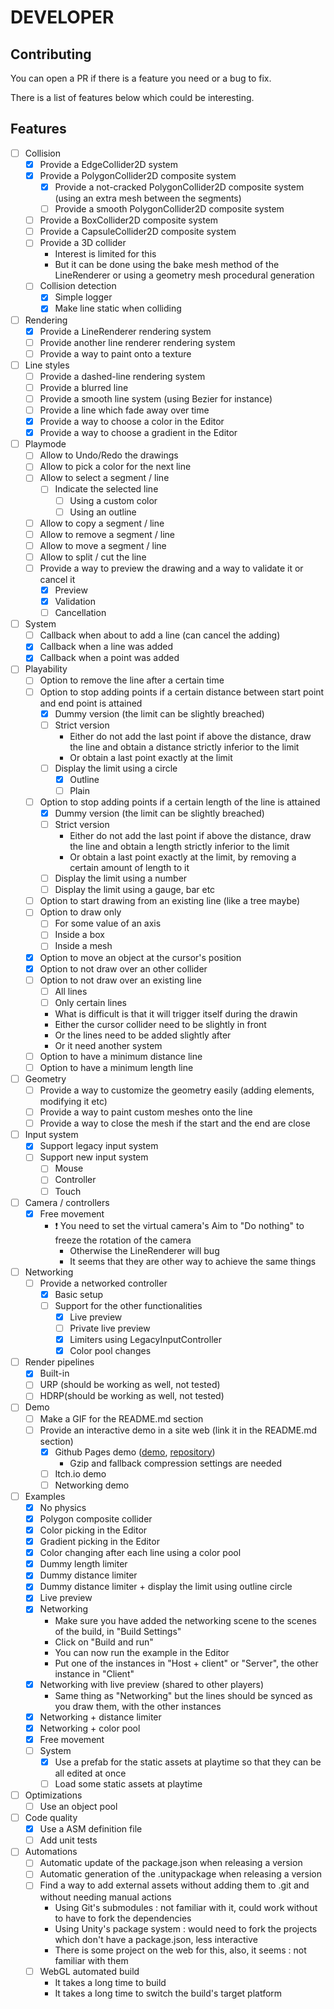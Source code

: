 # DEVELOPER

## Contributing

You can open a PR if there is a feature you need or a bug to fix.

There is a list of features below which could be interesting.

## Features

- [ ] Collision
  - [x] Provide a EdgeCollider2D system
  - [x] Provide a PolygonCollider2D composite system
    - [x] Provide a not-cracked PolygonCollider2D composite system (using an extra mesh between the segments)
    - [ ] Provide a smooth PolygonCollider2D composite system
  - [ ] Provide a BoxCollider2D composite system
  - [ ] Provide a CapsuleCollider2D composite system
  - [ ] Provide a 3D collider
    - Interest is limited for this
    - But it can be done using the bake mesh method of the LineRenderer or using a geometry mesh procedural generation
  - [ ] Collision detection
    - [x] Simple logger
    - [x] Make line static when colliding

- [ ] Rendering
  - [x] Provide a LineRenderer rendering system
  - [ ] Provide another line renderer rendering system
  - [ ] Provide a way to paint onto a texture

- [ ] Line styles
  - [ ] Provide a dashed-line rendering system
  - [ ] Provide a blurred line
  - [ ] Provide a smooth line system (using Bezier for instance)
  - [ ] Provide a line which fade away over time
  - [x] Provide a way to choose a color in the Editor
  - [x] Provide a way to choose a gradient in the Editor

- [ ] Playmode
  - [ ] Allow to Undo/Redo the drawings
  - [ ] Allow to pick a color for the next line
  - [ ] Allow to select a segment / line
    - [ ] Indicate the selected line
      - [ ] Using a custom color
      - [ ] Using an outline
  - [ ] Allow to copy a segment / line
  - [ ] Allow to remove a segment / line
  - [ ] Allow to move a segment / line
  - [ ] Allow to split / cut the line
  - [ ] Provide a way to preview the drawing and a way to validate it or cancel it
    - [x] Preview
    - [x] Validation
    - [ ] Cancellation

- [ ] System
  - [ ] Callback when about to add a line (can cancel the adding)
  - [x] Callback when a line was added
  - [x] Callback when a point was added

- [ ] Playability
  - [ ] Option to remove the line after a certain time
  - [ ] Option to stop adding points if a certain distance between start point and end point is attained
    - [x] Dummy version (the limit can be slightly breached)
    - [ ] Strict version
      - Either do not add the last point if above the distance, draw the line and obtain a distance strictly inferior to the limit
      - Or obtain a last point exactly at the limit
    - [ ] Display the limit using a circle
      - [x] Outline
      - [ ] Plain
  - [ ] Option to stop adding points if a certain length of the line is attained
    - [x] Dummy version (the limit can be slightly breached)
    - [ ] Strict version
      - Either do not add the last point if above the distance, draw the line and obtain a length strictly inferior to the limit
      - Or obtain a last point exactly at the limit, by removing a certain amount of length to it
    - [ ] Display the limit using a number
    - [ ] Display the limit using a gauge, bar etc
  - [ ] Option to start drawing from an existing line (like a tree maybe)
  - [ ] Option to draw only
    - [ ] For some value of an axis
    - [ ] Inside a box
    - [ ] Inside a mesh
  - [x] Option to move an object at the cursor's position
  - [x] Option to not draw over an other collider
  - [ ] Option to not draw over an existing line
    - [ ] All lines
    - [ ] Only certain lines
    - What is difficult is that it will trigger itself during the drawin
    - Either the cursor collider need to be slightly in front
    - Or the lines need to be added slightly after
    - Or it need another system
  - [ ] Option to have a minimum distance line
  - [ ] Option to have a minimum length line

- [ ] Geometry
  - [ ] Provide a way to customize the geometry easily (adding elements, modifying it etc)
  - [ ] Provide a way to paint custom meshes onto the line
  - [ ] Provide a way to close the mesh if the start and the end are close

- [ ] Input system
  - [x] Support legacy input system
  - [ ] Support new input system
    - [ ] Mouse
    - [ ] Controller
    - [ ] Touch

- [ ] Camera / controllers
  - [x] Free movement
    - ❗ You need to set the virtual camera's Aim to "Do nothing" to freeze the rotation of the camera
      - Otherwise the LineRenderer will bug
      - It seems that they are other way to achieve the same things 

- [ ] Networking
  - [ ] Provide a networked controller
    - [x] Basic setup
    - [ ] Support for the other functionalities
      - [x] Live preview
      - [ ] Private live preview
      - [x] Limiters using LegacyInputController
      - [x] Color pool changes

- [ ] Render pipelines
  - [x] Built-in
  - [ ] URP (should be working as well, not tested)
  - [ ] HDRP(should be working as well, not tested)

- [ ] Demo
  - [ ] Make a GIF for the README.md section
  - [ ] Provide an interactive demo in a site web (link it in the README.md section)
    - [x] Github Pages demo ([demo](https://isirode.github.io/DrawingLines2DDemo), [repository](https://github.com/isirode/DrawingLines2DDemo))
      - Gzip and fallback compression settings are needed
    - [ ] Itch.io demo
    - [ ] Networking demo

- [ ] Examples
  - [x] No physics
  - [x] Polygon composite collider
  - [x] Color picking in the Editor
  - [x] Gradient picking in the Editor
  - [x] Color changing after each line using a color pool
  - [x] Dummy length limiter
  - [x] Dummy distance limiter
  - [x] Dummy distance limiter + display the limit using outline circle
  - [x] Live preview
  - [x] Networking
    - Make sure you have added the networking scene to the scenes of the build, in "Build Settings"
    - Click on "Build and run"
    - You can now run the example in the Editor
    - Put one of the instances in "Host + client" or "Server", the other instance in "Client"
  - [x] Networking with live preview (shared to other players)
    - Same thing as "Networking" but the lines should be synced as you draw them, with the other instances
  - [x] Networking + distance limiter
  - [x] Networking + color pool
  - [x] Free movement
  - [ ] System
    - [x] Use a prefab for the static assets at playtime so that they can be all edited at once
    - [ ] Load some static assets at playtime

- [ ] Optimizations
  - [ ] Use an object pool

- [ ] Code quality
  - [x] Use a ASM definition file
  - [ ] Add unit tests

- [ ] Automations
  - [ ] Automatic update of the package.json when releasing a version
  - [ ] Automatic generation of the .unitypackage when releasing a version
  - [ ] Find a way to add external assets without adding them to .git and without needing manual actions
    - Using Git's submodules : not familiar with it, could work without to have to fork the dependencies
    - Using Unity's package system : would need to fork the projects which don't have a package.json, less interactive
    - There is some project on the web for this, also, it seems : not familiar with them
  - [ ] WebGL automated build
    - It takes a long time to build
    - It takes a long time to switch the build's target platform

